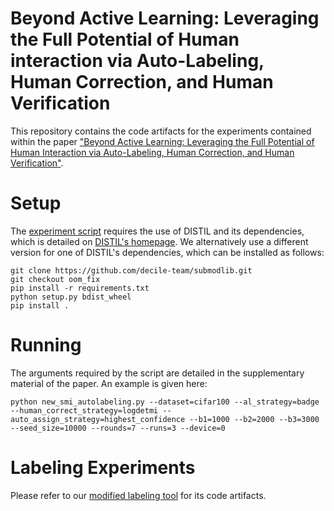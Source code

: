 # Beyond Active Learning: Leveraging the Full Potential of Human interaction via Auto-Labeling, Human Correction, and Human Verification

This repository contains the code artifacts for the experiments contained within the paper ["Beyond Active Learning: Leveraging the Full Potential of Human Interaction via Auto-Labeling, Human Correction, and Human Verification"](https://arxiv.org/abs/2306.01277).

# Setup

The [experiment script](new_smi_autolabeling.py) requires the use of DISTIL and its dependencies, which is detailed on [DISTIL's homepage](https://github.com/decile-team/distil). We alternatively use a different version for one of DISTIL's dependencies, which can be installed as follows:

	git clone https://github.com/decile-team/submodlib.git
	git checkout oom_fix
	pip install -r requirements.txt
	python setup.py bdist_wheel
	pip install .

# Running

The arguments required by the script are detailed in the supplementary material of the paper. An example is given here:

	python new_smi_autolabeling.py --dataset=cifar100 --al_strategy=badge --human_correct_strategy=logdetmi --auto_assign_strategy=highest_confidence --b1=1000 --b2=2000 --b3=3000 --seed_size=10000 --rounds=7 --runs=3 --device=0

# Labeling Experiments

Please refer to our [modified labeling tool](https://github.com/krishnatejakk/labelImg) for its code artifacts.